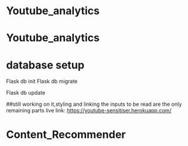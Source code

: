 # Youtube_analytics
# Youtube_analytics

# database setup

Flask db init
Flask db migrate 

Flask db update

##still working on it,styling and linking the inputs to be read are the only remaining parts
live link:
https://youtube-sensitiser.herokuapp.com/
# Content_Recommender
